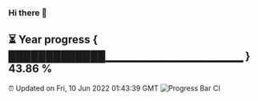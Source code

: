 ### Hi there 👋
⏳ Year progress { █████████████▁▁▁▁▁▁▁▁▁▁▁▁▁▁▁▁▁ } 43.86 %
---
⏰ Updated on Fri, 10 Jun 2022 01:43:39 GMT
![Progress Bar CI](https://github.com/liununu/liununu/workflows/Progress%20Bar%20CI/badge.svg)
